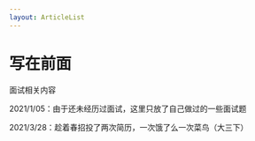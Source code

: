 ```yaml
---
layout: ArticleList
---
```


# 写在前面

面试相关内容

2021/1/05：由于还未经历过面试，这里只放了自己做过的一些面试题

2021/3/28：趁着春招投了两次简历，一次饿了么一次菜鸟（大三下）